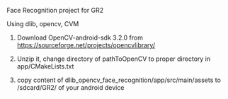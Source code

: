Face Recognition project for GR2

Using dlib, opencv, CVM

1. Download OpenCV-android-sdk 3.2.0 from https://sourceforge.net/projects/opencvlibrary/

2. Unzip it, change directory of pathToOpenCV to proper directory in app/CMakeLists.txt

3. copy content of dlib_opencv_face_recognition/app/src/main/assets to /sdcard/GR2/ of your android device